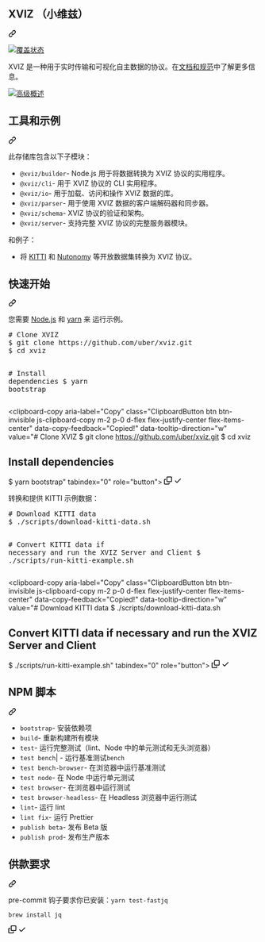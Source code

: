 <div class="Box-sc-g0xbh4-0 QkQOb js-snippet-clipboard-copy-unpositioned" data-hpc="true"><article class="markdown-body entry-content container-lg" itemprop="text"><div class="markdown-heading" dir="auto"><h1 tabindex="-1" class="heading-element" dir="auto" _msttexthash="35069658" _msthash="319">XVIZ （小维兹）</h1><a id="user-content-xviz" class="anchor" aria-label="永久链接：XVIZ" href="#xviz" _mstaria-label="227708" _msthash="320"><svg class="octicon octicon-link" viewBox="0 0 16 16" version="1.1" width="16" height="16" aria-hidden="true"><path d="m7.775 3.275 1.25-1.25a3.5 3.5 0 1 1 4.95 4.95l-2.5 2.5a3.5 3.5 0 0 1-4.95 0 .751.751 0 0 1 .018-1.042.751.751 0 0 1 1.042-.018 1.998 1.998 0 0 0 2.83 0l2.5-2.5a2.002 2.002 0 0 0-2.83-2.83l-1.25 1.25a.751.751 0 0 1-1.042-.018.751.751 0 0 1-.018-1.042Zm-4.69 9.64a1.998 1.998 0 0 0 2.83 0l1.25-1.25a.751.751 0 0 1 1.042.018.751.751 0 0 1 .018 1.042l-1.25 1.25a3.5 3.5 0 1 1-4.95-4.95l2.5-2.5a3.5 3.5 0 0 1 4.95 0 .751.751 0 0 1-.018 1.042.751.751 0 0 1-1.042.018 1.998 1.998 0 0 0-2.83 0l-2.5 2.5a1.998 1.998 0 0 0 0 2.83Z"></path></svg></a></div>
<p dir="auto"><a href="https://coveralls.io/github/uber/xviz?branch=master" rel="nofollow"><img src="https://camo.githubusercontent.com/75ee8e3521a501e817e0823710c86c9afdd955b021c52d512bc8a36f3822a8e6/68747470733a2f2f636f766572616c6c732e696f2f7265706f732f6769746875622f756265722f7876697a2f62616467652e7376673f6272616e63683d6d6173746572" alt="覆盖状态" data-canonical-src="https://coveralls.io/repos/github/uber/xviz/badge.svg?branch=master" style="max-width: 100%;" _mstalt="259493" _msthash="321"></a></p>
<p dir="auto" _msttexthash="318933992" _msthash="322">XVIZ 是一种用于实时传输和可视化自主数据的协议。在<a href="http://avs.auto/#/xviz" rel="nofollow" _istranslated="1">文档和规范</a>中了解更多信息。</p>
<p dir="auto"><a target="_blank" rel="noopener noreferrer" href="/aurora-opensource/xviz/blob/master/docs/overview/images/high-level.png"><img src="/aurora-opensource/xviz/raw/master/docs/overview/images/high-level.png" alt="高级概述" style="max-width: 100%;" _mstalt="347165" _msthash="323"></a></p>
<div class="markdown-heading" dir="auto"><h2 tabindex="-1" class="heading-element" dir="auto" _msttexthash="13834964" _msthash="324">工具和示例</h2><a id="user-content-tools-and-examples" class="anchor" aria-label="永久链接：工具和示例" href="#tools-and-examples" _mstaria-label="689962" _msthash="325"><svg class="octicon octicon-link" viewBox="0 0 16 16" version="1.1" width="16" height="16" aria-hidden="true"><path d="m7.775 3.275 1.25-1.25a3.5 3.5 0 1 1 4.95 4.95l-2.5 2.5a3.5 3.5 0 0 1-4.95 0 .751.751 0 0 1 .018-1.042.751.751 0 0 1 1.042-.018 1.998 1.998 0 0 0 2.83 0l2.5-2.5a2.002 2.002 0 0 0-2.83-2.83l-1.25 1.25a.751.751 0 0 1-1.042-.018.751.751 0 0 1-.018-1.042Zm-4.69 9.64a1.998 1.998 0 0 0 2.83 0l1.25-1.25a.751.751 0 0 1 1.042.018.751.751 0 0 1 .018 1.042l-1.25 1.25a3.5 3.5 0 1 1-4.95-4.95l2.5-2.5a3.5 3.5 0 0 1 4.95 0 .751.751 0 0 1-.018 1.042.751.751 0 0 1-1.042.018 1.998 1.998 0 0 0-2.83 0l-2.5 2.5a1.998 1.998 0 0 0 0 2.83Z"></path></svg></a></div>
<p dir="auto" _msttexthash="54379351" _msthash="326">此存储库包含以下子模块：</p>
<ul dir="auto">
<li><code>@xviz/builder</code><font _mstmutation="1" _msttexthash="132014272" _msthash="327">- Node.js 用于将数据转换为 XVIZ 协议的实用程序。</font></li>
<li><code>@xviz/cli</code><font _mstmutation="1" _msttexthash="57035862" _msthash="328">- 用于 XVIZ 协议的 CLI 实用程序。</font></li>
<li><code>@xviz/io</code><font _mstmutation="1" _msttexthash="79116804" _msthash="329">- 用于加载、访问和操作 XVIZ 数据的库。</font></li>
<li><code>@xviz/parser</code><font _mstmutation="1" _msttexthash="114343138" _msthash="330">- 用于使用 XVIZ 数据的客户端解码器和同步器。</font></li>
<li><code>@xviz/schema</code><font _mstmutation="1" _msttexthash="50831183" _msthash="331">- XVIZ 协议的验证和架构。</font></li>
<li><code>@xviz/server</code><font _mstmutation="1" _msttexthash="84225726" _msthash="332">- 支持完整 XVIZ 协议的完整服务器模块。</font></li>
</ul>
<p dir="auto" _msttexthash="15312128" _msthash="333">和例子：</p>
<ul dir="auto">
<li _msttexthash="124286721" _msthash="334">将 <a href="http://www.cvlibs.net/datasets/kitti/raw_data.php" rel="nofollow" _istranslated="1">KITTI</a> 和 <a href="https://nuscenes.org" rel="nofollow" _istranslated="1">Nutonomy</a> 等开放数据集转换为
XVIZ 协议。</li>
</ul>
<div class="markdown-heading" dir="auto"><h2 tabindex="-1" class="heading-element" dir="auto" _msttexthash="11905335" _msthash="335">快速开始</h2><a id="user-content-quick-start" class="anchor" aria-label="永久链接： 快速入门" href="#quick-start" _mstaria-label="446966" _msthash="336"><svg class="octicon octicon-link" viewBox="0 0 16 16" version="1.1" width="16" height="16" aria-hidden="true"><path d="m7.775 3.275 1.25-1.25a3.5 3.5 0 1 1 4.95 4.95l-2.5 2.5a3.5 3.5 0 0 1-4.95 0 .751.751 0 0 1 .018-1.042.751.751 0 0 1 1.042-.018 1.998 1.998 0 0 0 2.83 0l2.5-2.5a2.002 2.002 0 0 0-2.83-2.83l-1.25 1.25a.751.751 0 0 1-1.042-.018.751.751 0 0 1-.018-1.042Zm-4.69 9.64a1.998 1.998 0 0 0 2.83 0l1.25-1.25a.751.751 0 0 1 1.042.018.751.751 0 0 1 .018 1.042l-1.25 1.25a3.5 3.5 0 1 1-4.95-4.95l2.5-2.5a3.5 3.5 0 0 1 4.95 0 .751.751 0 0 1-.018 1.042.751.751 0 0 1-1.042.018 1.998 1.998 0 0 0-2.83 0l-2.5 2.5a1.998 1.998 0 0 0 0 2.83Z"></path></svg></a></div>
<p dir="auto" _msttexthash="66144312" _msthash="337">您需要 <a href="https://nodejs.org/en/" rel="nofollow" _istranslated="1">Node.js</a> 和 <a href="https://yarnpkg.com/lang/en/docs/install" rel="nofollow" _istranslated="1">yarn</a> 来
运行示例。</p>
<div class="highlight highlight-source-shell notranslate position-relative overflow-auto" dir="auto"><pre><span class="pl-c"><span class="pl-c">#</span> Clone XVIZ</span>
$ git clone https://github.com/uber/xviz.git
$ <span class="pl-c1">cd</span> xviz

<span class="pl-c"><span class="pl-c">#</span> Install dependencies</span>
$ yarn bootstrap</pre><div class="zeroclipboard-container">
    <clipboard-copy aria-label="Copy" class="ClipboardButton btn btn-invisible js-clipboard-copy m-2 p-0 d-flex flex-justify-center flex-items-center" data-copy-feedback="Copied!" data-tooltip-direction="w" value="# Clone XVIZ
$ git clone https://github.com/uber/xviz.git
$ cd xviz

# Install dependencies
$ yarn bootstrap" tabindex="0" role="button">
      <svg aria-hidden="true" height="16" viewBox="0 0 16 16" version="1.1" width="16" data-view-component="true" class="octicon octicon-copy js-clipboard-copy-icon">
    <path d="M0 6.75C0 5.784.784 5 1.75 5h1.5a.75.75 0 0 1 0 1.5h-1.5a.25.25 0 0 0-.25.25v7.5c0 .138.112.25.25.25h7.5a.25.25 0 0 0 .25-.25v-1.5a.75.75 0 0 1 1.5 0v1.5A1.75 1.75 0 0 1 9.25 16h-7.5A1.75 1.75 0 0 1 0 14.25Z"></path><path d="M5 1.75C5 .784 5.784 0 6.75 0h7.5C15.216 0 16 .784 16 1.75v7.5A1.75 1.75 0 0 1 14.25 11h-7.5A1.75 1.75 0 0 1 5 9.25Zm1.75-.25a.25.25 0 0 0-.25.25v7.5c0 .138.112.25.25.25h7.5a.25.25 0 0 0 .25-.25v-7.5a.25.25 0 0 0-.25-.25Z"></path>
</svg>
      <svg aria-hidden="true" height="16" viewBox="0 0 16 16" version="1.1" width="16" data-view-component="true" class="octicon octicon-check js-clipboard-check-icon color-fg-success d-none">
    <path d="M13.78 4.22a.75.75 0 0 1 0 1.06l-7.25 7.25a.75.75 0 0 1-1.06 0L2.22 9.28a.751.751 0 0 1 .018-1.042.751.751 0 0 1 1.042-.018L6 10.94l6.72-6.72a.75.75 0 0 1 1.06 0Z"></path>
</svg>
    </clipboard-copy>
  </div></div>
<p dir="auto" _msttexthash="57310448" _msthash="338">转换和提供 KITTI 示例数据：</p>
<div class="highlight highlight-source-shell notranslate position-relative overflow-auto" dir="auto"><pre><span class="pl-c"><span class="pl-c">#</span> Download KITTI data</span>
$ ./scripts/download-kitti-data.sh

<span class="pl-c"><span class="pl-c">#</span> Convert KITTI data if necessary and run the XVIZ Server and Client</span>
$ ./scripts/run-kitti-example.sh</pre><div class="zeroclipboard-container">
    <clipboard-copy aria-label="Copy" class="ClipboardButton btn btn-invisible js-clipboard-copy m-2 p-0 d-flex flex-justify-center flex-items-center" data-copy-feedback="Copied!" data-tooltip-direction="w" value="# Download KITTI data
$ ./scripts/download-kitti-data.sh

# Convert KITTI data if necessary and run the XVIZ Server and Client
$ ./scripts/run-kitti-example.sh" tabindex="0" role="button">
      <svg aria-hidden="true" height="16" viewBox="0 0 16 16" version="1.1" width="16" data-view-component="true" class="octicon octicon-copy js-clipboard-copy-icon">
    <path d="M0 6.75C0 5.784.784 5 1.75 5h1.5a.75.75 0 0 1 0 1.5h-1.5a.25.25 0 0 0-.25.25v7.5c0 .138.112.25.25.25h7.5a.25.25 0 0 0 .25-.25v-1.5a.75.75 0 0 1 1.5 0v1.5A1.75 1.75 0 0 1 9.25 16h-7.5A1.75 1.75 0 0 1 0 14.25Z"></path><path d="M5 1.75C5 .784 5.784 0 6.75 0h7.5C15.216 0 16 .784 16 1.75v7.5A1.75 1.75 0 0 1 14.25 11h-7.5A1.75 1.75 0 0 1 5 9.25Zm1.75-.25a.25.25 0 0 0-.25.25v7.5c0 .138.112.25.25.25h7.5a.25.25 0 0 0 .25-.25v-7.5a.25.25 0 0 0-.25-.25Z"></path>
</svg>
      <svg aria-hidden="true" height="16" viewBox="0 0 16 16" version="1.1" width="16" data-view-component="true" class="octicon octicon-check js-clipboard-check-icon color-fg-success d-none">
    <path d="M13.78 4.22a.75.75 0 0 1 0 1.06l-7.25 7.25a.75.75 0 0 1-1.06 0L2.22 9.28a.751.751 0 0 1 .018-1.042.751.751 0 0 1 1.042-.018L6 10.94l6.72-6.72a.75.75 0 0 1 1.06 0Z"></path>
</svg>
    </clipboard-copy>
  </div></div>
<div class="markdown-heading" dir="auto"><h2 tabindex="-1" class="heading-element" dir="auto" _msttexthash="8097843" _msthash="339">NPM 脚本</h2><a id="user-content-npm-scripts" class="anchor" aria-label="永久链接：NPM 脚本" href="#npm-scripts" _mstaria-label="425802" _msthash="340"><svg class="octicon octicon-link" viewBox="0 0 16 16" version="1.1" width="16" height="16" aria-hidden="true"><path d="m7.775 3.275 1.25-1.25a3.5 3.5 0 1 1 4.95 4.95l-2.5 2.5a3.5 3.5 0 0 1-4.95 0 .751.751 0 0 1 .018-1.042.751.751 0 0 1 1.042-.018 1.998 1.998 0 0 0 2.83 0l2.5-2.5a2.002 2.002 0 0 0-2.83-2.83l-1.25 1.25a.751.751 0 0 1-1.042-.018.751.751 0 0 1-.018-1.042Zm-4.69 9.64a1.998 1.998 0 0 0 2.83 0l1.25-1.25a.751.751 0 0 1 1.042.018.751.751 0 0 1 .018 1.042l-1.25 1.25a3.5 3.5 0 1 1-4.95-4.95l2.5-2.5a3.5 3.5 0 0 1 4.95 0 .751.751 0 0 1-.018 1.042.751.751 0 0 1-1.042.018 1.998 1.998 0 0 0-2.83 0l-2.5 2.5a1.998 1.998 0 0 0 0 2.83Z"></path></svg></a></div>
<ul dir="auto">
<li><code>bootstrap</code><font _mstmutation="1" _msttexthash="20450352" _msthash="341">- 安装依赖项</font></li>
<li><code>build</code><font _mstmutation="1" _msttexthash="31539729" _msthash="342">- 重新构建所有模块</font></li>
<li><code>test</code><font _mstmutation="1" _msttexthash="191174698" _msthash="343">- 运行完整测试（lint、Node 中的单元测试和无头浏览器）</font></li>
<li><code>test bench</code><font _mstmutation="1" _msttexthash="26589251" _msthash="344">| - 运行基准测试</font><code>bench</code></li>
<li><code>test bench-browser</code><font _mstmutation="1" _msttexthash="52347269" _msthash="345">- 在浏览器中运行基准测试</font></li>
<li><code>test node</code><font _mstmutation="1" _msttexthash="43688476" _msthash="346">- 在 Node 中运行单元测试</font></li>
<li><code>test browser</code><font _mstmutation="1" _msttexthash="41943031" _msthash="347">- 在浏览器中运行测试</font></li>
<li><code>test browser-headless</code><font _mstmutation="1" _msttexthash="67127723" _msthash="348">- 在 Headless 浏览器中运行测试</font></li>
<li><code>lint</code><font _mstmutation="1" _msttexthash="7981142" _msthash="349">- 运行 lint</font></li>
<li><code>lint fix</code><font _mstmutation="1" _msttexthash="8065174" _msthash="350">- 运行 Prettier</font></li>
<li><code>publish beta</code><font _mstmutation="1" _msttexthash="10433566" _msthash="351">- 发布 Beta 版</font></li>
<li><code>publish prod</code><font _mstmutation="1" _msttexthash="20856121" _msthash="352">- 发布生产版本</font></li>
</ul>
<div class="markdown-heading" dir="auto"><h2 tabindex="-1" class="heading-element" dir="auto" _msttexthash="12431042" _msthash="353">供款要求</h2><a id="user-content-requirements-for-contribution" class="anchor" aria-label="永久链接： 贡献要求" href="#requirements-for-contribution" _mstaria-label="1279395" _msthash="354"><svg class="octicon octicon-link" viewBox="0 0 16 16" version="1.1" width="16" height="16" aria-hidden="true"><path d="m7.775 3.275 1.25-1.25a3.5 3.5 0 1 1 4.95 4.95l-2.5 2.5a3.5 3.5 0 0 1-4.95 0 .751.751 0 0 1 .018-1.042.751.751 0 0 1 1.042-.018 1.998 1.998 0 0 0 2.83 0l2.5-2.5a2.002 2.002 0 0 0-2.83-2.83l-1.25 1.25a.751.751 0 0 1-1.042-.018.751.751 0 0 1-.018-1.042Zm-4.69 9.64a1.998 1.998 0 0 0 2.83 0l1.25-1.25a.751.751 0 0 1 1.042.018.751.751 0 0 1 .018 1.042l-1.25 1.25a3.5 3.5 0 1 1-4.95-4.95l2.5-2.5a3.5 3.5 0 0 1 4.95 0 .751.751 0 0 1-.018 1.042.751.751 0 0 1-1.042.018 1.998 1.998 0 0 0-2.83 0l-2.5 2.5a1.998 1.998 0 0 0 0 2.83Z"></path></svg></a></div>
<p dir="auto"><font _mstmutation="1" _msttexthash="81515551" _msthash="355">pre-commit 钩子要求你已安装：</font><code>yarn test-fast</code><code>jq</code></p>
<div class="snippet-clipboard-content notranslate position-relative overflow-auto"><pre class="notranslate"><code>brew install jq
</code></pre><div class="zeroclipboard-container">
    <clipboard-copy aria-label="Copy" class="ClipboardButton btn btn-invisible js-clipboard-copy m-2 p-0 d-flex flex-justify-center flex-items-center" data-copy-feedback="Copied!" data-tooltip-direction="w" value="brew install jq" tabindex="0" role="button">
      <svg aria-hidden="true" height="16" viewBox="0 0 16 16" version="1.1" width="16" data-view-component="true" class="octicon octicon-copy js-clipboard-copy-icon">
    <path d="M0 6.75C0 5.784.784 5 1.75 5h1.5a.75.75 0 0 1 0 1.5h-1.5a.25.25 0 0 0-.25.25v7.5c0 .138.112.25.25.25h7.5a.25.25 0 0 0 .25-.25v-1.5a.75.75 0 0 1 1.5 0v1.5A1.75 1.75 0 0 1 9.25 16h-7.5A1.75 1.75 0 0 1 0 14.25Z"></path><path d="M5 1.75C5 .784 5.784 0 6.75 0h7.5C15.216 0 16 .784 16 1.75v7.5A1.75 1.75 0 0 1 14.25 11h-7.5A1.75 1.75 0 0 1 5 9.25Zm1.75-.25a.25.25 0 0 0-.25.25v7.5c0 .138.112.25.25.25h7.5a.25.25 0 0 0 .25-.25v-7.5a.25.25 0 0 0-.25-.25Z"></path>
</svg>
      <svg aria-hidden="true" height="16" viewBox="0 0 16 16" version="1.1" width="16" data-view-component="true" class="octicon octicon-check js-clipboard-check-icon color-fg-success d-none">
    <path d="M13.78 4.22a.75.75 0 0 1 0 1.06l-7.25 7.25a.75.75 0 0 1-1.06 0L2.22 9.28a.751.751 0 0 1 .018-1.042.751.751 0 0 1 1.042-.018L6 10.94l6.72-6.72a.75.75 0 0 1 1.06 0Z"></path>
</svg>
    </clipboard-copy>
  </div></div>
</article></div>
